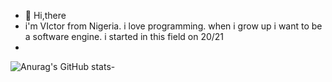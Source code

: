 - 👋 Hi,there
- i'm VIctor from Nigeria. i love programming. when i grow up i want to be a software engine. i started in this field on 20/21
- 
![Anurag's GitHub stats](https://github-readme-stats.vercel.app/api?username=vjulius22&theme=dark&show_icons=true)- 

<!---
vjulius22/vjulius22 is a ✨ special ✨ repository because its `README.md` (this file) appears on your GitHub profile.
You can click the Preview link to take a look at your changes.
--->
